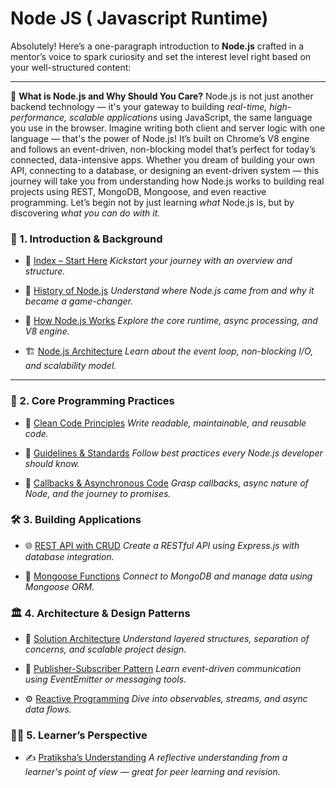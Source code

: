 # Node JS ( Javascript Runtime) 
Absolutely! Here’s a one-paragraph introduction to **Node.js** crafted in a mentor’s voice to spark curiosity and set the interest level right based on your well-structured content:

---

🌟 **What is Node.js and Why Should You Care?**
Node.js is not just another backend technology — it's your gateway to building *real-time, high-performance, scalable applications* using JavaScript, the same language you use in the browser. Imagine writing both client and server logic with one language — that's the power of Node.js! It’s built on Chrome’s V8 engine and follows an event-driven, non-blocking model that’s perfect for today’s connected, data-intensive apps. Whether you dream of building your own API, connecting to a database, or designing an event-driven system — this journey will take you from understanding how Node.js works to building real projects using REST, MongoDB, Mongoose, and even reactive programming. Let’s begin not by just learning *what* Node.js is, but by discovering *what you can do with it.*


### 🔰 1. **Introduction & Background**

* 📘 [Index – Start Here](https://github.com/RaviTambade/TFLNodeJS/blob/main/notes/nodejs/index.md)
  *Kickstart your journey with an overview and structure.*

* 📜 [History of Node.js](https://github.com/RaviTambade/TFLNodeJS/blob/main/notes/nodejs/history.md)
  *Understand where Node.js came from and why it became a game-changer.*

* 🧠 [How Node.js Works](https://github.com/RaviTambade/TFLNodeJS/blob/main/notes/nodejs/hownodejsworks.md)
  *Explore the core runtime, async processing, and V8 engine.*

* 🏗️ [Node.js Architecture](https://github.com/RaviTambade/TFLNodeJS/blob/main/notes/nodejs/nodejsarchitecture.md)
  *Learn about the event loop, non-blocking I/O, and scalability model.*

---

### 🧠 2. **Core Programming Practices**

* 🧼 [Clean Code Principles](https://github.com/RaviTambade/TFLNodeJS/blob/main/notes/nodejs/cleancode.md)
  *Write readable, maintainable, and reusable code.*

* 📏 [Guidelines & Standards](https://github.com/RaviTambade/TFLNodeJS/blob/main/notes/nodejs/guidelines.md)
  *Follow best practices every Node.js developer should know.*

* 🔁 [Callbacks & Asynchronous Code](https://github.com/RaviTambade/TFLNodeJS/blob/main/notes/nodejs/callback.md)
  *Grasp callbacks, async nature of Node, and the journey to promises.*

 

### 🛠️ 3. **Building Applications**

* 🌐 [REST API with CRUD](https://github.com/RaviTambade/TFLNodeJS/blob/main/notes/nodejs/restapicrud.md)
  *Create a RESTful API using Express.js with database integration.*

* 🍃 [Mongoose Functions](https://github.com/RaviTambade/TFLNodeJS/blob/main/notes/nodejs/mongoosefuncations.md)
  *Connect to MongoDB and manage data using Mongoose ORM.*

 

### 🏛️ 4. **Architecture & Design Patterns**

* 🧩 [Solution Architecture](https://github.com/RaviTambade/TFLNodeJS/blob/main/notes/nodejs/SolutionArchitecture.md)
  *Understand layered structures, separation of concerns, and scalable project design.*

* 📣 [Publisher-Subscriber Pattern](https://github.com/RaviTambade/TFLNodeJS/blob/main/notes/nodejs/publishersubscriber.md)
  *Learn event-driven communication using EventEmitter or messaging tools.*

* ⚙️ [Reactive Programming](https://github.com/RaviTambade/TFLNodeJS/blob/main/notes/nodejs/reactiveprog.md)
  *Dive into observables, streams, and async data flows.*

 

### 👩‍🎓 5. **Learner’s Perspective**

* ✍️ [Pratiksha’s Understanding](https://github.com/RaviTambade/TFLNodeJS/blob/main/notes/nodejs/prtikshaunderstanding.md)
  *A reflective understanding from a learner's point of view — great for peer learning and revision.*
 

 
 